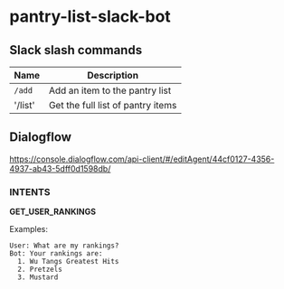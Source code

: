 # pantry-list-slack-bot

## Slack slash commands
| Name          | Description                                      |
|---------------|--------------------------------------------------|
| `/add`        | Add an item to the pantry list                   |
| '/list'       | Get the full list of pantry items                |

## Dialogflow
https://console.dialogflow.com/api-client/#/editAgent/44cf0127-4356-4937-ab43-5dff0d1598db/

### INTENTS
**GET_USER_RANKINGS**

Examples:
```
User: What are my rankings?
Bot: Your rankings are:
  1. Wu Tangs Greatest Hits
  2. Pretzels
  3. Mustard
```
